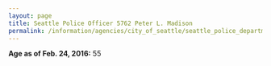 ```yaml
---
layout: page
title: Seattle Police Officer 5762 Peter L. Madison
permalink: /information/agencies/city_of_seattle/seattle_police_department/copbook/5762/
---
```


**Age as of Feb. 24, 2016:** 55

